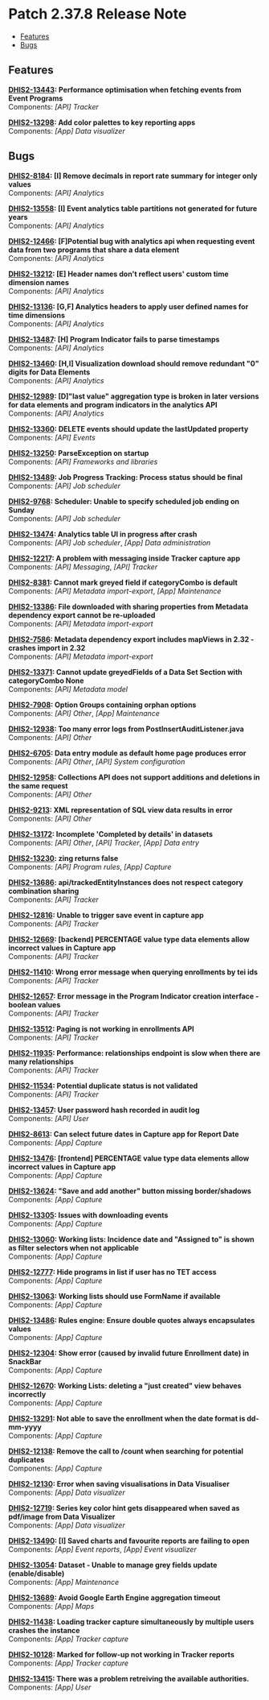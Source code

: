 # Patch 2.37.8 Release Note

- [Features](#features)
- [Bugs](#bugs)

## Features

**[DHIS2-13443](https://dhis2.atlassian.net/browse/DHIS2-13443): Performance optimisation when fetching events from Event Programs**  
Components: _[API] Tracker_

**[DHIS2-13298](https://dhis2.atlassian.net/browse/DHIS2-13298): Add color palettes to key reporting apps**  
Components: _[App] Data visualizer_

## Bugs

**[DHIS2-8184](https://dhis2.atlassian.net/browse/DHIS2-8184): [I] Remove decimals in report rate summary for integer only values**  
Components: _[API] Analytics_

**[DHIS2-13558](https://dhis2.atlassian.net/browse/DHIS2-13558): [I] Event analytics table partitions not generated for future years**  
Components: _[API] Analytics_

**[DHIS2-12466](https://dhis2.atlassian.net/browse/DHIS2-12466): [F]Potential bug with analytics api when requesting event data from two programs that share a data element**  
Components: _[API] Analytics_

**[DHIS2-13212](https://dhis2.atlassian.net/browse/DHIS2-13212): [E] Header names don't reflect users' custom time dimension names**  
Components: _[API] Analytics_

**[DHIS2-13136](https://dhis2.atlassian.net/browse/DHIS2-13136): [G,F] Analytics headers to apply user defined names for time dimensions**  
Components: _[API] Analytics_

**[DHIS2-13487](https://dhis2.atlassian.net/browse/DHIS2-13487): [H] Program Indicator fails to parse timestamps**  
Components: _[API] Analytics_

**[DHIS2-13460](https://dhis2.atlassian.net/browse/DHIS2-13460): [H,I] Visualization download should remove redundant "0" digits for Data Elements**  
Components: _[API] Analytics_

**[DHIS2-12989](https://dhis2.atlassian.net/browse/DHIS2-12989): [D]"last value" aggregation type is broken in later versions for data elements and program indicators in the analytics API**  
Components: _[API] Analytics_

**[DHIS2-13360](https://dhis2.atlassian.net/browse/DHIS2-13360): DELETE events should update the lastUpdated property**  
Components: _[API] Events_

**[DHIS2-13250](https://dhis2.atlassian.net/browse/DHIS2-13250): ParseException on startup**  
Components: _[API] Frameworks and libraries_

**[DHIS2-13489](https://dhis2.atlassian.net/browse/DHIS2-13489): Job Progress Tracking: Process status should be final**  
Components: _[API] Job scheduler_

**[DHIS2-9768](https://dhis2.atlassian.net/browse/DHIS2-9768): Scheduler: Unable to specify scheduled job ending on Sunday**  
Components: _[API] Job scheduler_

**[DHIS2-13474](https://dhis2.atlassian.net/browse/DHIS2-13474): Analytics table UI in progress after crash**  
Components: _[API] Job scheduler_, _[App] Data administration_

**[DHIS2-12217](https://dhis2.atlassian.net/browse/DHIS2-12217): A problem with messaging inside Tracker capture app**  
Components: _[API] Messaging_, _[API] Tracker_

**[DHIS2-8381](https://dhis2.atlassian.net/browse/DHIS2-8381): Cannot mark greyed field if categoryCombo is default**  
Components: _[API] Metadata import-export_, _[App] Maintenance_

**[DHIS2-13386](https://dhis2.atlassian.net/browse/DHIS2-13386): File downloaded with sharing properties from Metadata dependency export cannot be re-uploaded**  
Components: _[API] Metadata import-export_

**[DHIS2-7586](https://dhis2.atlassian.net/browse/DHIS2-7586): Metadata dependency export includes mapViews in 2.32 - crashes import in 2.32**  
Components: _[API] Metadata import-export_

**[DHIS2-13371](https://dhis2.atlassian.net/browse/DHIS2-13371): Cannot update greyedFields of a Data Set Section with categoryCombo None**  
Components: _[API] Metadata model_

**[DHIS2-7908](https://dhis2.atlassian.net/browse/DHIS2-7908): Option Groups containing orphan options**  
Components: _[API] Other_, _[App] Maintenance_

**[DHIS2-12938](https://dhis2.atlassian.net/browse/DHIS2-12938): Too many error logs from PostInsertAuditListener.java**  
Components: _[API] Other_

**[DHIS2-6705](https://dhis2.atlassian.net/browse/DHIS2-6705): Data entry module as default home page produces error**  
Components: _[API] Other_, _[API] System configuration_

**[DHIS2-12958](https://dhis2.atlassian.net/browse/DHIS2-12958): Collections API does not support additions and deletions in the same request**  
Components: _[API] Other_

**[DHIS2-9213](https://dhis2.atlassian.net/browse/DHIS2-9213): XML representation of SQL view data results in error**  
Components: _[API] Other_

**[DHIS2-13172](https://dhis2.atlassian.net/browse/DHIS2-13172): Incomplete 'Completed by details' in datasets**  
Components: _[API] Other_, _[API] Tracker_, _[App] Data entry_

**[DHIS2-13230](https://dhis2.atlassian.net/browse/DHIS2-13230): zing returns false**  
Components: _[API] Program rules_, _[App] Capture_

**[DHIS2-13686](https://dhis2.atlassian.net/browse/DHIS2-13686): api/trackedEntityInstances does not respect category combination sharing**  
Components: _[API] Tracker_

**[DHIS2-12816](https://dhis2.atlassian.net/browse/DHIS2-12816): Unable to trigger save event in capture app**  
Components: _[API] Tracker_

**[DHIS2-12669](https://dhis2.atlassian.net/browse/DHIS2-12669): [backend] PERCENTAGE value type data elements allow incorrect values in Capture app**  
Components: _[API] Tracker_

**[DHIS2-11410](https://dhis2.atlassian.net/browse/DHIS2-11410): Wrong error message when querying enrollments by tei ids**  
Components: _[API] Tracker_

**[DHIS2-12657](https://dhis2.atlassian.net/browse/DHIS2-12657): Error message in the Program Indicator creation interface - boolean values**  
Components: _[API] Tracker_

**[DHIS2-13512](https://dhis2.atlassian.net/browse/DHIS2-13512): Paging is not working in enrollments API**  
Components: _[API] Tracker_

**[DHIS2-11935](https://dhis2.atlassian.net/browse/DHIS2-11935): Performance: relationships endpoint is slow when there are many relationships**  
Components: _[API] Tracker_

**[DHIS2-11534](https://dhis2.atlassian.net/browse/DHIS2-11534): Potential duplicate status is not validated**  
Components: _[API] Tracker_

**[DHIS2-13457](https://dhis2.atlassian.net/browse/DHIS2-13457): User password hash recorded in audit log**  
Components: _[API] User_

**[DHIS2-8613](https://dhis2.atlassian.net/browse/DHIS2-8613): Can select future dates in Capture app for Report Date**  
Components: _[App] Capture_

**[DHIS2-13476](https://dhis2.atlassian.net/browse/DHIS2-13476): [frontend] PERCENTAGE value type data elements allow incorrect values in Capture app**  
Components: _[App] Capture_

**[DHIS2-13624](https://dhis2.atlassian.net/browse/DHIS2-13624): "Save and add another" button missing border/shadows**  
Components: _[App] Capture_

**[DHIS2-13305](https://dhis2.atlassian.net/browse/DHIS2-13305): Issues with downloading events**  
Components: _[App] Capture_

**[DHIS2-13060](https://dhis2.atlassian.net/browse/DHIS2-13060): Working lists: Incidence date and "Assigned to" is shown as filter selectors when not applicable**  
Components: _[App] Capture_

**[DHIS2-12777](https://dhis2.atlassian.net/browse/DHIS2-12777): Hide programs in list if user has no TET access**  
Components: _[App] Capture_

**[DHIS2-13063](https://dhis2.atlassian.net/browse/DHIS2-13063): Working lists should use FormName if available**  
Components: _[App] Capture_

**[DHIS2-13486](https://dhis2.atlassian.net/browse/DHIS2-13486): Rules engine: Ensure double quotes always encapsulates values**  
Components: _[App] Capture_

**[DHIS2-12304](https://dhis2.atlassian.net/browse/DHIS2-12304): Show error (caused by invalid future Enrollment date) in SnackBar**  
Components: _[App] Capture_

**[DHIS2-12670](https://dhis2.atlassian.net/browse/DHIS2-12670): Working Lists: deleting a "just created" view behaves incorrectly**  
Components: _[App] Capture_

**[DHIS2-13291](https://dhis2.atlassian.net/browse/DHIS2-13291): Not able to save the enrollment when the date format is dd-mm-yyyy**  
Components: _[App] Capture_

**[DHIS2-12138](https://dhis2.atlassian.net/browse/DHIS2-12138): Remove the call to /count when searching for potential duplicates**  
Components: _[App] Capture_

**[DHIS2-12130](https://dhis2.atlassian.net/browse/DHIS2-12130): Error when saving visualisations in Data Visualiser**  
Components: _[App] Data visualizer_

**[DHIS2-12719](https://dhis2.atlassian.net/browse/DHIS2-12719): Series key color hint gets disappeared when saved as pdf/image from Data Visualizer**  
Components: _[App] Data visualizer_

**[DHIS2-13490](https://dhis2.atlassian.net/browse/DHIS2-13490): [I] Saved charts and favourite reports are failing to open**  
Components: _[App] Event reports_, _[App] Event visualizer_

**[DHIS2-13054](https://dhis2.atlassian.net/browse/DHIS2-13054): Dataset - Unable to manage grey fields update (enable/disable)**  
Components: _[App] Maintenance_

**[DHIS2-13689](https://dhis2.atlassian.net/browse/DHIS2-13689): Avoid Google Earth Engine aggregation timeout**  
Components: _[App] Maps_

**[DHIS2-11438](https://dhis2.atlassian.net/browse/DHIS2-11438): Loading tracker capture simultaneously by multiple users crashes the instance**  
Components: _[App] Tracker capture_

**[DHIS2-10128](https://dhis2.atlassian.net/browse/DHIS2-10128): Marked for follow-up not working in Tracker reports**  
Components: _[App] Tracker capture_

**[DHIS2-13415](https://dhis2.atlassian.net/browse/DHIS2-13415): There was a problem retreiving the available authorities.**  
Components: _[App] User_

